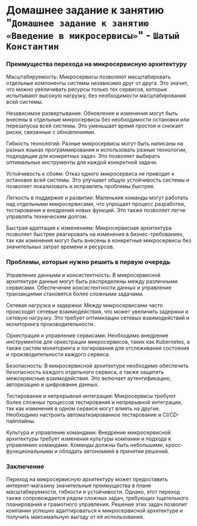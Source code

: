 # Домашнее задание к занятию "`Домашнее задание к занятию «Введение в микросервисы»`" - `Шатый Константин`


### Преимущества перехода на микросервисную архитектуру

Масштабируемость: Микросервисы позволяют масштабировать отдельные компоненты системы независимо друг от друга. Это значит, что можно увеличивать ресурсы только тех сервисов, которые испытывают высокую нагрузку, без необходимости масштабирования всей системы.

Независимое развертывание: Обновления и изменения могут быть внесены в отдельные микросервисы без необходимости остановки или перезапуска всей системы. Это уменьшает время простоя и снижает риски, связанные с обновлениями.

Гибкость технологий: Разные микросервисы могут быть написаны на разных языках программирования и использовать разные технологии, подходящие для конкретных задач. Это позволяет выбирать оптимальные инструменты для каждой конкретной задачи.

Устойчивость к сбоям: Отказ одного микросервиса не приводит к остановке всей системы. Это улучшает общую устойчивость системы и позволяет локализовать и исправлять проблемы быстрее.

Легкость в поддержке и развитии: Маленькие команды могут работать над отдельными микросервисами, что упрощает процесс разработки, тестирования и внедрения новых функций. Это также позволяет легче управлять техническим долгом.

Быстрая адаптация к изменениям: Микросервисная архитектура позволяет быстрее реагировать на изменения в бизнес-требованиях, так как изменения могут быть внесены в конкретные микросервисы без значительных затрат времени и ресурсов.

### Проблемы, которые нужно решить в первую очередь

Управление данными и консистентность: В микросервисной архитектуре данные могут быть распределены между различными сервисами. Обеспечение консистентности данных и управление транзакциями становятся более сложными задачами.

Сетевая нагрузка и задержки: Между микросервисами часто происходят сетевые взаимодействия, что может увеличить задержки и сетевую нагрузку. Это требует оптимизации сетевых взаимодействий и мониторинга производительности.

Оркестрация и управление сервисами: Необходимо внедрение инструментов для оркестрации микросервисов, таких как Kubernetes, а также систем мониторинга и логирования для отслеживания состояния и производительности каждого сервиса.

Безопасность: В микросервисной архитектуре необходимо обеспечить безопасность каждого отдельного сервиса, а также защитить межсервисные взаимодействия. Это включает аутентификацию, авторизацию и шифрование данных.

Тестирование и непрерывная интеграция: Микросервисы требуют более сложных процессов тестирования и непрерывной интеграции, так как изменения в одном сервисе могут влиять на другие. Необходимо настроить автоматизированное тестирование и CI/CD-пайплайны.

Культура и управление командами: Внедрение микросервисной архитектуры требует изменения культуры компании и подхода к управлению командами. Команды должны быть небольшими, кросс-функциональными и обладать автономией в принятии решений.

### Заключение

Переход на микросервисную архитектуру может предоставить интернет-магазину значительные преимущества в плане масштабируемости, гибкости и устойчивости. Однако, этот переход также сопровождается рядом сложных задач, требующих тщательного планирования и грамотного управления. Решение этих задач позволит компании успешно адаптироваться к микросервисной архитектуре и получить максимальную выгоду от её использования.
